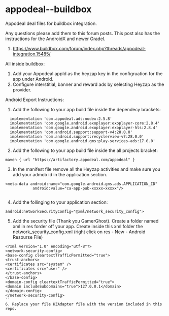 # appodeal--buildbox
Appodeal deal files for buildbox integration.


Any questions please add them to this forum posts. This post also has the instructions for the AndroidX and newer Gradel.
1. https://www.buildbox.com/forum/index.php?threads/appodeal-integration.15485/

All inside buildbox:
1. Add your Appodeal appId as the heyzap key in the configruation for the app under Android.
2. Configure interstitial, banner and reward ads by selecting Heyzap as the provider.


Android Export Instructions:
1. Add the following to your app build file inside the dependecy brackets:
```
  implementation 'com.appodeal.ads:nodex:2.5.8'
  implementation 'com.google.android.exoplayer:exoplayer-core:2.8.4'
  implementation 'com.google.android.exoplayer:exoplayer-hls:2.8.4'
  implementation 'com.android.support:support-v4:28.0.0'
  implementation 'com.android.support:recyclerview-v7:28.0.0'
  implementation 'com.google.android.gms:play-services-ads:17.0.0'
```
2. Add the following to your app build file inside the all projects bracket:

```
maven { url "https://artifactory.appodeal.com/appodeal" }
```

3. In the manifest file remove all the Heyzap activities and make sure you add your admob id in the application section.

```
<meta-data android:name="com.google.android.gms.ads.APPLICATION_ID"
            android:value="ca-app-pub-xxxxx~xxxxx"/>
            
```
4. Add the follinging to your application section:

```
android:networkSecurityConfig="@xml/network_security_config">
```

5. Add the security file (Thank you GamerGhost). Create a folder named xml in res forder off your app. Create inside this xml folder the network_security_config.xml (right click on res - New - Android Resourse File)

```
<?xml version="1.0" encoding="utf-8"?>
<network-security-config>
<base-config cleartextTrafficPermitted="true">
<trust-anchors>
<certificates src="system" />
<certificates src="user" />
</trust-anchors>
</base-config>
<domain-config cleartextTrafficPermitted="true">
<domain includeSubdomains="true">127.0.0.1</domain>
</domain-config>
</network-security-config>
``
6. Replace your file HZAdapter file with the version included in this repo.
